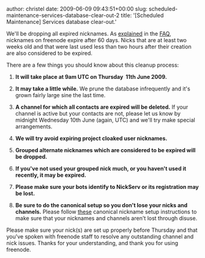 author: christel
date: 2009-06-09 09:43:51+00:00
slug: scheduled-maintenance-services-database-clear-out-2
title: '[Scheduled Maintenance] Services database clear-out.'

We'll be dropping all expired nicknames. As [explained](http://freenode.net/faq.shtml#expirations) in the [FAQ](http://freenode.net/faq.shtml), nicknames on freenode expire after 60 days. Nicks that are at least two weeks old and that were last used less than two hours after their creation are also considered to be expired.

There are a few things you should know about this cleanup process:



	
  1. **It will take place at 9am UTC on Thursday  11th June 2009.**

	
  2. **It may take a little while.** We prune the database infrequently and it's grown fairly large sine the last time.

	
  3. **A channel for which all contacts are expired will be deleted.** If your channel is active but your contacts are not, please let us know by midnight Wednesday 10th June (again, UTC) and we'll try make special arrangements.

	
  4. **We will try avoid expiring project cloaked user nicknames.**

	
  5. **Grouped alternate nicknames which are considered to be expired will be dropped.**

	
  6. **If you've not used your grouped nick much, or you haven't used it recently, it may be expired.**

	
  7. **Please make sure your bots identify to NickServ or its registration may be lost.**

	
  8. **Be sure to do the canonical setup so you don't lose your nicks and channels.** Please follow [these](http://freenode.net/faq.shtml#nicksetup) canonical nickname setup instructions to make sure that your nicknames and channels aren't lost through disuse.


Please make sure your nick(s) are set up properly before Thursday and that you've spoken with freenode staff to resolve any outstanding channel and nick issues. Thanks for your understanding, and thank you for using freenode.
